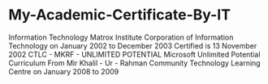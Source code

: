 # My-Academic-Certificate-By-IT
Information Technology
Matrox Institute Corporation of Information Technology
on 
  January 2002 to December 2003
  Certified is 13 November 2002
CTLC - MKRF - UNLIMITED POTENTIAL
Microsoft Unlimited Potential Curriculum
  From
      Mir Khalil - Ur - Rahman
      Community Technology Learning Centre
  on
    January 2008 to 2009

